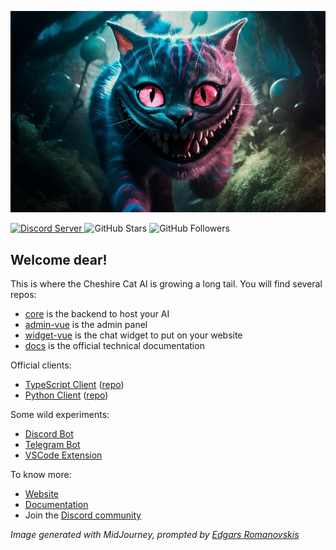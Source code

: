 ![](/profile/ccat_art.png)

<a href="https://discord.gg/bHX5sNFCYU"> 
   <img alt="Discord Server" src="https://img.shields.io/discord/1092359754917089350?logo=discord&style=flat-square"> 
</a>
<img alt="GitHub Stars" src="https://img.shields.io/github/stars/cheshire-cat-ai?logo=github&style=flat-square">
<img alt="GitHub Followers" src="https://img.shields.io/github/followers/cheshire-cat-ai?logo=github&style=flat-square">

## Welcome dear!

This is where the Cheshire Cat AI is growing a long tail.
You will find several repos:

- [core](https://github.com/cheshire-cat-ai/core) is the backend to host your AI
- [admin-vue](https://github.com/cheshire-cat-ai/admin-vue) is the admin panel
- [widget-vue](https://github.com/cheshire-cat-ai/widget-vue) is the chat widget to put on your website
- [docs](https://github.com/cheshire-cat-ai/docs) is the official technical documentation

Official clients:

- [TypeScript Client](https://www.npmjs.com/package/ccat-api) ([repo](https://github.com/cheshire-cat-ai/api-client-ts)) 
- [Python Client](https://pypi.org/project/cheshire-cat-api/) ([repo](https://github.com/cheshire-cat-ai/api-client-py))


Some wild experiments:

- [Discord Bot](https://github.com/cheshire-cat-ai/discord-bot-ts)
- [Telegram Bot](https://github.com/cheshire-cat-ai/telegram-bot-ts)
- [VSCode Extension](https://github.com/cheshire-cat-ai/vscode-extension)

To know more:

- [Website](https://cheshirecat.ai/)
- [Documentation](https://cheshire-cat-ai.github.io/docs/)
- Join the [Discord community](https://discord.gg/bHX5sNFCYU)

*Image generated with MidJourney, prompted by [Edgars Romanovskis](https://www.linkedin.com/in/edgars-romanovskis-b28826259/)*


